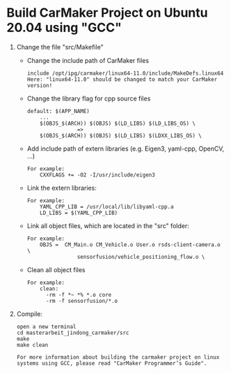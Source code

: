# Build CarMaker Project on Ubuntu 20.04 using "GCC"
1. Change the file "src/Makefile"
	- Change the include path of CarMaker files
		```shell script
		include /opt/ipg/carmaker/linux64-11.0/include/MakeDefs.linux64
		Here: "linux64-11.0" should be changed to match your CarMaker version!
		```
	- Change the library flag for cpp source files
		```shell script
		default: $(APP_NAME)
			...
			$(OBJS_$(ARCH)) $(OBJS) $(LD_LIBS) $(LD_LIBS_OS) \
					 	=>
			$(OBJS_$(ARCH)) $(OBJS) $(LD_LIBS) $(LDXX_LIBS_OS) \
		```
	- Add include path of extern libraries (e.g. Eigen3, yaml-cpp, OpenCV, ...)
		```shell script
		For example:
			CXXFLAGS += -O2 -I/usr/include/eigen3          
		```
	- Link the extern libraries:
		```shell script
		For example:
			YAML_CPP_LIB = /usr/local/lib/libyaml-cpp.a 
			LD_LIBS = $(YAML_CPP_LIB)
		```
	- Link all object files, which are located in the "src" folder:
		```shell script
		For example:
			OBJS =  CM_Main.o CM_Vehicle.o User.o rsds-client-camera.o \
		                sensorfusion/vehicle_positioning_flow.o \
		```
	- Clean all object files
  		```shell script
		For example:
			clean:
			  -rm -f *~ *% *.o core
			  -rm -f sensorfusion/*.o
		```

2. Compile:
	```shell script
	open a new terminal
	cd masterarbeit_jindong_carmaker/src
	make
	make clean
	```
	```shell script
	For more information about building the carmaker project on linux systems using GCC, please read "CarMaker Programmer’s Guide".
	```


